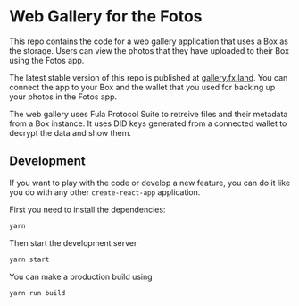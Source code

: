 # Web Gallery for the Fotos
This repo contains the code for a web gallery application that uses a Box as the storage. Users can view the photos that they have uploaded to their Box using the Fotos app.

The latest stable version of this repo is published at [gallery.fx.land](gallery.fx.land). You can connect the app to your Box and the wallet that you used for backing up your photos in the Fotos app.

The web gallery uses Fula Protocol Suite to retreive files and their metadata from a Box instance. It uses DID keys generated from a connected wallet to decrypt the data and show them.

## Development
If you want to play with the code or develop a new feature, you can do it like you do with any other `create-react-app` application.

First you need to install the dependencies:
```bash
yarn
```

Then start the development server
```bash
yarn start
```

You can make a production build using
```bash
yarn run build
```